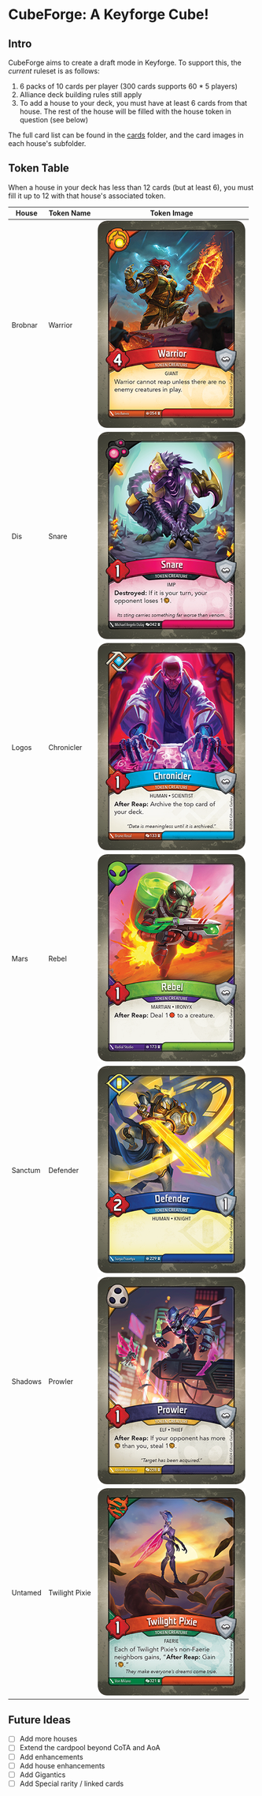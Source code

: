 # CubeForge: A Keyforge Cube!

## Intro

CubeForge aims to create a draft mode in Keyforge.
To support this, the _current_ ruleset is as follows:

1.  6 packs of 10 cards per player (300 cards supports 60 * 5 players)
2.  Alliance deck building rules still apply
3.  To add a house to your deck, you must have at least 6 cards from that house. The rest of the house will be filled with the house token in question (see below)

The full card list can be found in the [cards](/cards/) folder, and the card images in each house's subfolder.

## Token Table

When a house in your deck has less than 12 cards (but at least 6), you must fill it up to 12 with that house's associated token.

| House | Token Name | Token Image |
|-------|------------|-------------|
| Brobnar | Warrior | ![Warrior](/cards/Brobnar/warrior.png) |
| Dis | Snare | ![Snare](/cards/Dis/Snare.png)|
| Logos | Chronicler | ![Chronicler](/cards/Logos/Chronicler.png) |
| Mars | Rebel | ![Rebel](/cards/Mars/Rebel.png) |
| Sanctum | Defender | ![Defender](/cards/Sanctum/Defender.png) |
| Shadows | Prowler | ![Prowler](/cards/Shadows/Prowler.png) |
| Untamed | Twilight Pixie | ![Twilight Pixie](/cards/Untamed/Twilight_Pixie.png)|

## Future Ideas

- [ ] Add more houses
- [ ] Extend the cardpool beyond CoTA and AoA
- [ ] Add enhancements
- [ ] Add house enhancements
- [ ] Add Gigantics
- [ ] Add Special rarity / linked cards
